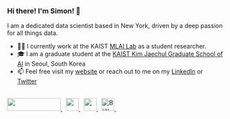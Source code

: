 ### Hi there! I'm Simon! 👋

I am a dedicated data scientist based in New York, driven by a deep passion for all things data.

- 🧑‍💻 I currently work at the KAIST [MLAI Lab](https://www.mlai-kaist.com) as a student researcher.
- 🎓 I am a graduate student at the [KAIST Kim Jaechul Graduate School of AI](https://gsai.kaist.ac.kr/) in Seoul, South Korea
- 📫 Feel free visit my [website](https://www.saytes.io) or reach out to me on my [LinkedIn](https://www.linkedin.com/in/simonaytes/) or [Twitter](https://twitter.com/s_aytes)

<br>

<div>
    <a href="https://www.linkedin.com/in/simonaytes/" target="_blank">
        <img src="https://img.shields.io/badge/LinkedIn-0077B5?style=for-the-badge&logo=linkedin&logoColor=white" height="30" width="125px">
    </a>&nbsp
    <a href="https://saytes.io" target="_blank">
        <img src="https://img.shields.io/badge/WEBSITE-52796F?style=for-the-badge&logo=aboutdotme&logoColor=white" height="30">
    </a>&nbsp
    <a href="https://medium.com/@saaytes/" target="_blank">
        <img src="https://img.shields.io/badge/MEDIUM-000000?style=for-the-badge&logo=medium&logoColor=white" height="30">
    </a>&nbsp
    <a href="https://saytes.io/downloads/SimonAytes_Resume.pdf" target="_blank">    
        <img src="https://img.shields.io/badge/Resume-74A662?style=for-the-badge&logo=readme&logoColor=white" alt="Buy Me A Coffee" height="30"
    </a>&nbsp
    
</div>
